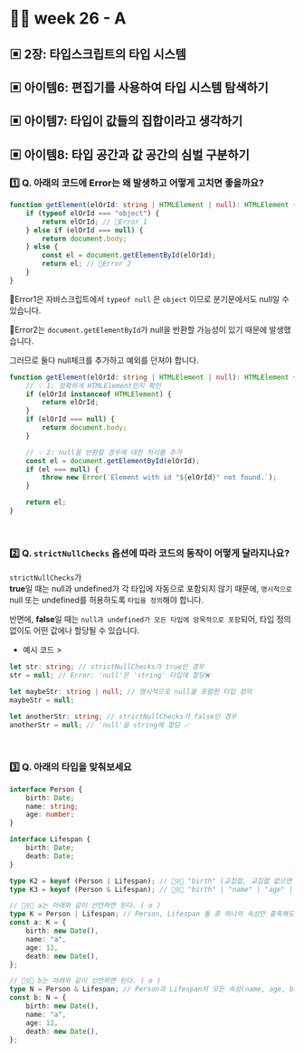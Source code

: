 # 👨‍🏫 week 26 - A

## ▣ 2장: 타입스크립트의 타입 시스템

## ▣ 아이템6: 편집기를 사용하여 타입 시스템 탐색하기

## ▣ 아이템7: 타입이 값들의 집합이라고 생각하기

## ▣ 아이템8: 타입 공간과 값 공간의 심벌 구분하기

### 1️⃣ Q. 아래의 코드에 Error는 왜 발생하고 어떻게 고치면 좋을까요?

```ts
function getElement(elOrId: string | HTMLElement | null): HTMLElement {
    if (typeof elOrId === "object") {
        return elOrId; // 🚨Error 1
    } else if (elOrId === null) {
        return document.body;
    } else {
        const el = document.getElementById(elOrId);
        return el; // 🚨Error 2
    }
}
```

🚨Error1은 자바스크립트에서 `typeof null` 은 `object` 이므로 분기문에서도 null일 수 있습니다.

🚨Error2는 `document.getElementById`가 null을 반환할 가능성이 있기 때문에 발생했습니다.

그러므로 둘다 null체크를 추가하고 예외를 던져야 합니다.

```ts
function getElement(elOrId: string | HTMLElement | null): HTMLElement {
    // 💡 1: 정확하게 HTMLElement인지 확인
    if (elOrId instanceof HTMLElement) {
        return elOrId;
    }
    if (elOrId === null) {
        return document.body;
    }

    // 💡 2: null을 반환할 경우에 대한 처리를 추가
    const el = document.getElementById(elOrId);
    if (el === null) {
        throw new Error(`Element with id "${elOrId}" not found.`);
    }

    return el;
}
```

<br/>

### 2️⃣ Q. `strictNullChecks` 옵션에 따라 코드의 동작이 어떻게 달라지나요?

`strictNullChecks`가  
**true**일 때는 null과 undefined가 각 타입에 자동으로 포함되지 않기 때문에, `명시적으로` null 또는 undefined를 허용하도록 `타입을 정의`해야 합니다.

반면에, **false**일 때는 `null과 undefined가 모든 타입에 암묵적으로 포함`되어, 타입 정의 없이도 어떤 값에나 할당될 수 있습니다.

-   예시 코드 >

```ts
let str: string; // strictNullChecks가 true인 경우
str = null; // Error: 'null'은 'string' 타입에 할당❌

let maybeStr: string | null; // 명시적으로 null을 포함한 타입 정의
maybeStr = null;

let anotherStr: string; // strictNullChecks가 false인 경우
anotherStr = null; // 'null'을 string에 할당 ✅
```

<br/>

### 3️⃣ Q. 아래의 타입을 맞춰보세요

```ts
interface Person {
    birth: Date;
    name: string;
    age: number;
}

interface Lifespan {
    birth: Date;
    death: Date;
}

type K2 = keyof (Person | Lifespan); // 🙋‍♀️❔ "birth" (교집합, 교집합 없으면 "never")
type K3 = keyof (Person & Lifespan); // 🙋‍♀️❔ "birth" | "name" | "age" | "death" (UNION type)

// 🙋‍♀️❔ a는 아래와 같이 선언하면 된다. ( o )
type K = Person | Lifespan; // Person, Lifespan 둘 중 하나의 속성만 충족해도 ok
const a: K = {
    birth: new Date(),
    name: "a",
    age: 12,
    death: new Date(),
};

// 🙋‍♀️❔ b는 아래와 같이 선언하면 된다. ( o )
type N = Person & Lifespan; // Person과 Lifespan의 모든 속성(name, age, birth, death)을 포함하는 객체
const b: N = {
    birth: new Date(),
    name: "a",
    age: 12,
    death: new Date(),
};
```
